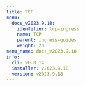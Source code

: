 ```yaml
---
title: TCP
menu:
  docs_v2023.9.18:
    identifier: tcp-ingress
    name: TCP
    parent: ingress-guides
    weight: 20
menu_name: docs_v2023.9.18
info:
  cli: v0.0.14
  installer: v2023.9.18
  version: v2023.9.18
---
```


